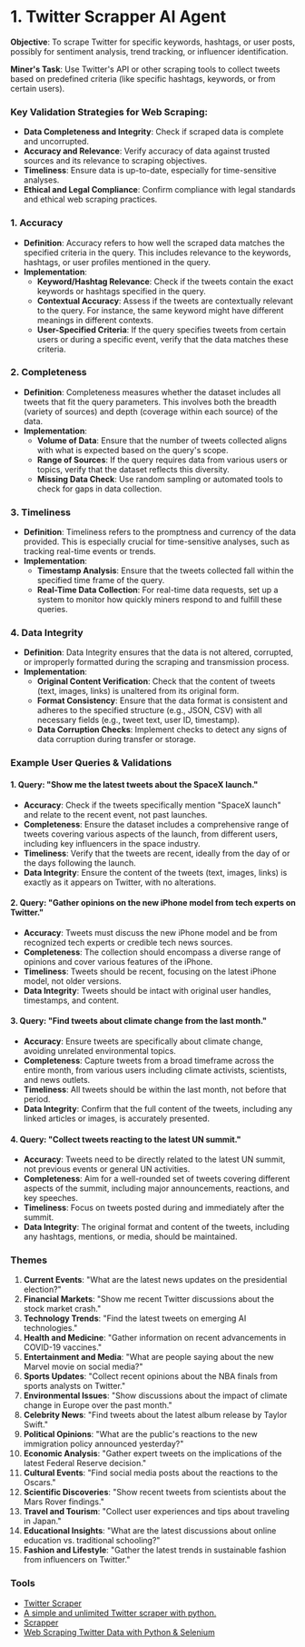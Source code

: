 # 1. **Twitter Scrapper AI Agent**


**Objective**: To scrape Twitter for specific keywords, hashtags, or user posts, possibly for sentiment analysis, trend tracking, or influencer identification.

**Miner's Task**: Use Twitter's API or other scraping tools to collect tweets based on predefined criteria (like specific hashtags, keywords, or from certain users).


### Key Validation Strategies for Web Scraping:

- **Data Completeness and Integrity**: Check if scraped data is complete and uncorrupted.
- **Accuracy and Relevance**: Verify accuracy of data against trusted sources and its relevance to scraping objectives.
- **Timeliness**: Ensure data is up-to-date, especially for time-sensitive analyses.
- **Ethical and Legal Compliance**: Confirm compliance with legal standards and ethical web scraping practices.


### 1. **Accuracy**
- **Definition**: Accuracy refers to how well the scraped data matches the specified criteria in the query. This includes relevance to the keywords, hashtags, or user profiles mentioned in the query.
- **Implementation**:
  - **Keyword/Hashtag Relevance**: Check if the tweets contain the exact keywords or hashtags specified in the query.
  - **Contextual Accuracy**: Assess if the tweets are contextually relevant to the query. For instance, the same keyword might have different meanings in different contexts.
  - **User-Specified Criteria**: If the query specifies tweets from certain users or during a specific event, verify that the data matches these criteria.


### 2. **Completeness**
- **Definition**: Completeness measures whether the dataset includes all tweets that fit the query parameters. This involves both the breadth (variety of sources) and depth (coverage within each source) of the data.
- **Implementation**:
  - **Volume of Data**: Ensure that the number of tweets collected aligns with what is expected based on the query's scope.
  - **Range of Sources**: If the query requires data from various users or topics, verify that the dataset reflects this diversity.
  - **Missing Data Check**: Use random sampling or automated tools to check for gaps in data collection.

### 3. **Timeliness**
- **Definition**: Timeliness refers to the promptness and currency of the data provided. This is especially crucial for time-sensitive analyses, such as tracking real-time events or trends.
- **Implementation**:
  - **Timestamp Analysis**: Ensure that the tweets collected fall within the specified time frame of the query.
  - **Real-Time Data Collection**: For real-time data requests, set up a system to monitor how quickly miners respond to and fulfill these queries.

### 4. **Data Integrity**
- **Definition**: Data Integrity ensures that the data is not altered, corrupted, or improperly formatted during the scraping and transmission process.
- **Implementation**:
  - **Original Content Verification**: Check that the content of tweets (text, images, links) is unaltered from its original form.
  - **Format Consistency**: Ensure that the data format is consistent and adheres to the specified structure (e.g., JSON, CSV) with all necessary fields (e.g., tweet text, user ID, timestamp).
  - **Data Corruption Checks**: Implement checks to detect any signs of data corruption during transfer or storage.


### Example User Queries & Validations

#### 1. Query: "Show me the latest tweets about the SpaceX launch."
- **Accuracy**: Check if the tweets specifically mention "SpaceX launch" and relate to the recent event, not past launches.
- **Completeness**: Ensure the dataset includes a comprehensive range of tweets covering various aspects of the launch, from different users, including key influencers in the space industry.
- **Timeliness**: Verify that the tweets are recent, ideally from the day of or the days following the launch.
- **Data Integrity**: Ensure the content of the tweets (text, images, links) is exactly as it appears on Twitter, with no alterations.

#### 2. Query: "Gather opinions on the new iPhone model from tech experts on Twitter."
- **Accuracy**: Tweets must discuss the new iPhone model and be from recognized tech experts or credible tech news sources.
- **Completeness**: The collection should encompass a diverse range of opinions and cover various features of the iPhone.
- **Timeliness**: Tweets should be recent, focusing on the latest iPhone model, not older versions.
- **Data Integrity**: Tweets should be intact with original user handles, timestamps, and content.

#### 3. Query: "Find tweets about climate change from the last month."
- **Accuracy**: Ensure tweets are specifically about climate change, avoiding unrelated environmental topics.
- **Completeness**: Capture tweets from a broad timeframe across the entire month, from various users including climate activists, scientists, and news outlets.
- **Timeliness**: All tweets should be within the last month, not before that period.
- **Data Integrity**: Confirm that the full content of the tweets, including any linked articles or images, is accurately presented.

#### 4. Query: "Collect tweets reacting to the latest UN summit."
- **Accuracy**: Tweets need to be directly related to the latest UN summit, not previous events or general UN activities.
- **Completeness**: Aim for a well-rounded set of tweets covering different aspects of the summit, including major announcements, reactions, and key speeches.
- **Timeliness**: Focus on tweets posted during and immediately after the summit.
- **Data Integrity**: The original format and content of the tweets, including any hashtags, mentions, or media, should be maintained.



### Themes
1. **Current Events**: "What are the latest news updates on the presidential election?"
2. **Financial Markets**: "Show me recent Twitter discussions about the stock market crash."
3. **Technology Trends**: "Find the latest tweets on emerging AI technologies."
4. **Health and Medicine**: "Gather information on recent advancements in COVID-19 vaccines."
5. **Entertainment and Media**: "What are people saying about the new Marvel movie on social media?"
6. **Sports Updates**: "Collect recent opinions about the NBA finals from sports analysts on Twitter."
7. **Environmental Issues**: "Show discussions about the impact of climate change in Europe over the past month."
8. **Celebrity News**: "Find tweets about the latest album release by Taylor Swift."
9. **Political Opinions**: "What are the public's reactions to the new immigration policy announced yesterday?"
10. **Economic Analysis**: "Gather expert tweets on the implications of the latest Federal Reserve decision."
11. **Cultural Events**: "Find social media posts about the reactions to the Oscars."
12. **Scientific Discoveries**: "Show recent tweets from scientists about the Mars Rover findings."
13. **Travel and Tourism**: "Collect user experiences and tips about traveling in Japan."
14. **Educational Insights**: "What are the latest discussions about online education vs. traditional schooling?"
15. **Fashion and Lifestyle**: "Gather the latest trends in sustainable fashion from influencers on Twitter."




### Tools

- [Twitter Scraper](https://github.com/bisguzar/twitter-scraper)
- [A simple and unlimited Twitter scraper with python.](https://github.com/Altimis/Scweet)
- [Scrapper](https://github.com/n0madic/twitter-scraper)
- [Web Scraping Twitter Data with Python & Selenium](https://www.scrapingdog.com/blog/scrape-twitter/)





















